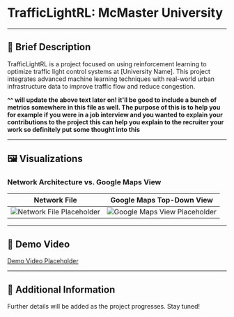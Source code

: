 # TrafficLightRL: McMaster University

---

## 🚦 Brief Description
TrafficLightRL is a project focused on using reinforcement learning to optimize traffic light control systems at [University Name]. This project integrates advanced machine learning techniques with real-world urban infrastructure data to improve traffic flow and reduce congestion.

**^^ will update the above text later on! it'll be good to include a bunch of metrics somewhere in this file as well. The purpose of this is to help you for example if you were in a job interview and you wanted to explain your contributions to the project this can help you explain to the recruiter your work so definitely put some thought into this**

---

## 🖼️ Visualizations

### Network Architecture vs. Google Maps View
| Network File | Google Maps Top-Down View |
|--------------|---------------------------|
| ![Network File Placeholder](path/to/network_file_image.png) | ![Google Maps View Placeholder](path/to/google_maps_image.png) |

---

## 🎥 Demo Video
[Demo Video Placeholder](#)

---

## 📄 Additional Information
Further details will be added as the project progresses. Stay tuned!
